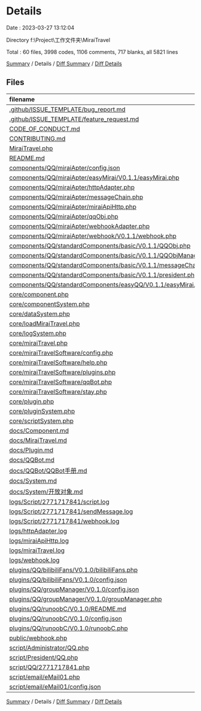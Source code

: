 # Details

Date : 2023-03-27 13:12:04

Directory f:\\Project\\工作文件夹\\MiraiTravel

Total : 60 files,  3998 codes, 1106 comments, 717 blanks, all 5821 lines

[Summary](results.md) / Details / [Diff Summary](diff.md) / [Diff Details](diff-details.md)

## Files
| filename | language | code | comment | blank | total |
| :--- | :--- | ---: | ---: | ---: | ---: |
| [.github/ISSUE_TEMPLATE/bug_report.md](/.github/ISSUE_TEMPLATE/bug_report.md) | Markdown | 30 | 0 | 9 | 39 |
| [.github/ISSUE_TEMPLATE/feature_request.md](/.github/ISSUE_TEMPLATE/feature_request.md) | Markdown | 15 | 0 | 6 | 21 |
| [CODE_OF_CONDUCT.md](/CODE_OF_CONDUCT.md) | Markdown | 93 | 0 | 36 | 129 |
| [CONTRIBUTING.md](/CONTRIBUTING.md) | Markdown | 3 | 0 | 3 | 6 |
| [MiraiTravel.php](/MiraiTravel.php) | PHP | 5 | 4 | 6 | 15 |
| [README.md](/README.md) | Markdown | 70 | 0 | 15 | 85 |
| [components/QQ/miraiApter/config.json](/components/QQ/miraiApter/config.json) | JSON | 3 | 0 | 1 | 4 |
| [components/QQ/miraiApter/easyMirai/V0.1.1/easyMirai.php](/components/QQ/miraiApter/easyMirai/V0.1.1/easyMirai.php) | PHP | 154 | 33 | 13 | 200 |
| [components/QQ/miraiApter/httpAdapter.php](/components/QQ/miraiApter/httpAdapter.php) | PHP | 94 | 10 | 12 | 116 |
| [components/QQ/miraiApter/messageChain.php](/components/QQ/miraiApter/messageChain.php) | PHP | 135 | 56 | 23 | 214 |
| [components/QQ/miraiApter/miraiApiHttp.php](/components/QQ/miraiApter/miraiApiHttp.php) | PHP | 286 | 172 | 52 | 510 |
| [components/QQ/miraiApter/qqObj.php](/components/QQ/miraiApter/qqObj.php) | PHP | 472 | 163 | 58 | 693 |
| [components/QQ/miraiApter/webhookAdapter.php](/components/QQ/miraiApter/webhookAdapter.php) | PHP | 32 | 17 | 9 | 58 |
| [components/QQ/miraiApter/webhook/V0.1.1/webhook.php](/components/QQ/miraiApter/webhook/V0.1.1/webhook.php) | PHP | 48 | 19 | 6 | 73 |
| [components/QQ/standardComponents/basic/V0.1.1/QQObj.php](/components/QQ/standardComponents/basic/V0.1.1/QQObj.php) | PHP | 125 | 150 | 46 | 321 |
| [components/QQ/standardComponents/basic/V0.1.1/QQObjManager.php](/components/QQ/standardComponents/basic/V0.1.1/QQObjManager.php) | PHP | 54 | 9 | 8 | 71 |
| [components/QQ/standardComponents/basic/V0.1.1/messageChain.php](/components/QQ/standardComponents/basic/V0.1.1/messageChain.php) | PHP | 46 | 56 | 17 | 119 |
| [components/QQ/standardComponents/basic/V0.1.1/president.php](/components/QQ/standardComponents/basic/V0.1.1/president.php) | PHP | 118 | 150 | 45 | 313 |
| [components/QQ/standardComponents/easyQQ/V0.1.1/easyMirai.php](/components/QQ/standardComponents/easyQQ/V0.1.1/easyMirai.php) | PHP | 38 | 11 | 8 | 57 |
| [core/component.php](/core/component.php) | PHP | 39 | 20 | 18 | 77 |
| [core/componentSystem.php](/core/componentSystem.php) | PHP | 40 | 9 | 11 | 60 |
| [core/dataSystem.php](/core/dataSystem.php) | PHP | 112 | 25 | 12 | 149 |
| [core/loadMiraiTravel.php](/core/loadMiraiTravel.php) | PHP | 11 | 3 | 4 | 18 |
| [core/logSystem.php](/core/logSystem.php) | PHP | 106 | 27 | 9 | 142 |
| [core/miraiTravel.php](/core/miraiTravel.php) | PHP | 263 | 14 | 28 | 305 |
| [core/miraiTravelSoftware/config.php](/core/miraiTravelSoftware/config.php) | PHP | 121 | 3 | 11 | 135 |
| [core/miraiTravelSoftware/help.php](/core/miraiTravelSoftware/help.php) | PHP | 22 | 3 | 7 | 32 |
| [core/miraiTravelSoftware/plugins.php](/core/miraiTravelSoftware/plugins.php) | PHP | 55 | 3 | 8 | 66 |
| [core/miraiTravelSoftware/qqBot.php](/core/miraiTravelSoftware/qqBot.php) | PHP | 95 | 3 | 9 | 107 |
| [core/miraiTravelSoftware/stay.php](/core/miraiTravelSoftware/stay.php) | PHP | 53 | 3 | 8 | 64 |
| [core/plugin.php](/core/plugin.php) | PHP | 23 | 12 | 10 | 45 |
| [core/pluginSystem.php](/core/pluginSystem.php) | PHP | 87 | 35 | 25 | 147 |
| [core/scriptSystem.php](/core/scriptSystem.php) | PHP | 44 | 13 | 9 | 66 |
| [docs/Component.md](/docs/Component.md) | Markdown | 6 | 0 | 8 | 14 |
| [docs/MiraiTravel.md](/docs/MiraiTravel.md) | Markdown | 29 | 0 | 10 | 39 |
| [docs/Plugin.md](/docs/Plugin.md) | Markdown | 28 | 0 | 7 | 35 |
| [docs/QQBot.md](/docs/QQBot.md) | Markdown | 55 | 0 | 15 | 70 |
| [docs/QQBot/QQBot手册.md](/docs/QQBot/QQBot%E6%89%8B%E5%86%8C.md) | Markdown | 47 | 0 | 15 | 62 |
| [docs/System.md](/docs/System.md) | Markdown | 8 | 0 | 4 | 12 |
| [docs/System/开放对象.md](/docs/System/%E5%BC%80%E6%94%BE%E5%AF%B9%E8%B1%A1.md) | Markdown | 3 | 0 | 5 | 8 |
| [logs/Script/2771717841/script.log](/logs/Script/2771717841/script.log) | Log | 102 | 0 | 0 | 102 |
| [logs/Script/2771717841/sendMessage.log](/logs/Script/2771717841/sendMessage.log) | Log | 31 | 0 | 26 | 57 |
| [logs/Script/2771717841/webhook.log](/logs/Script/2771717841/webhook.log) | Log | 124 | 0 | 0 | 124 |
| [logs/httpAdapter.log](/logs/httpAdapter.log) | Log | 90 | 0 | 0 | 90 |
| [logs/miraiApiHttp.log](/logs/miraiApiHttp.log) | Log | 60 | 0 | 0 | 60 |
| [logs/miraiTravel.log](/logs/miraiTravel.log) | Log | 2 | 0 | 0 | 2 |
| [logs/webhook.log](/logs/webhook.log) | Log | 56 | 0 | 1 | 57 |
| [plugins/QQ/bilibiliFans/V0.1.0/bilibiliFans.php](/plugins/QQ/bilibiliFans/V0.1.0/bilibiliFans.php) | PHP | 58 | 0 | 12 | 70 |
| [plugins/QQ/bilibiliFans/V0.1.0/config.json](/plugins/QQ/bilibiliFans/V0.1.0/config.json) | JSON | 8 | 0 | 0 | 8 |
| [plugins/QQ/groupManager/V0.1.0/config.json](/plugins/QQ/groupManager/V0.1.0/config.json) | JSON | 10 | 0 | 0 | 10 |
| [plugins/QQ/groupManager/V0.1.0/groupManager.php](/plugins/QQ/groupManager/V0.1.0/groupManager.php) | PHP | 100 | 3 | 15 | 118 |
| [plugins/QQ/runoobC/V0.1.0/README.md](/plugins/QQ/runoobC/V0.1.0/README.md) | Markdown | 5 | 0 | 4 | 9 |
| [plugins/QQ/runoobC/V0.1.0/config.json](/plugins/QQ/runoobC/V0.1.0/config.json) | JSON | 10 | 0 | 0 | 10 |
| [plugins/QQ/runoobC/V0.1.0/runoobC.php](/plugins/QQ/runoobC/V0.1.0/runoobC.php) | PHP | 125 | 0 | 14 | 139 |
| [public/webhook.php](/public/webhook.php) | PHP | 65 | 6 | 14 | 85 |
| [script/Administrator/QQ.php](/script/Administrator/QQ.php) | PHP | 0 | 0 | 1 | 1 |
| [script/President/QQ.php](/script/President/QQ.php) | PHP | 42 | 37 | 11 | 90 |
| [script/QQ/2771717841.php](/script/QQ/2771717841.php) | PHP | 42 | 37 | 11 | 90 |
| [script/email/eMail01.php](/script/email/eMail01.php) | PHP | 0 | 0 | 1 | 1 |
| [script/email/eMail01/config.json](/script/email/eMail01/config.json) | JSON | 0 | 0 | 1 | 1 |

[Summary](results.md) / Details / [Diff Summary](diff.md) / [Diff Details](diff-details.md)